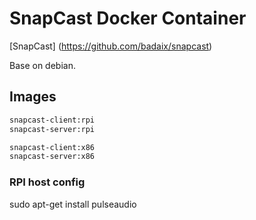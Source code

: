 # SnapCast Docker Container

 [SnapCast] (https://github.com/badaix/snapcast)

 Base on debian.

## Images

```bash
snapcast-client:rpi
snapcast-server:rpi

snapcast-client:x86
snapcast-server:x86
```

### RPI host config 

 sudo apt-get install pulseaudio